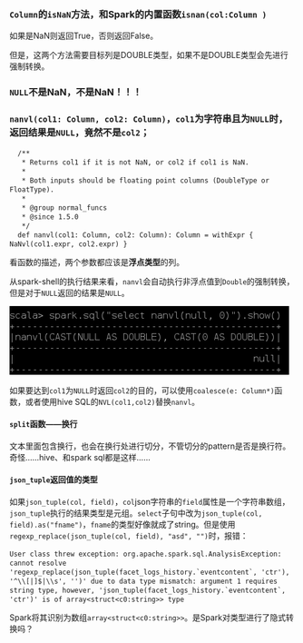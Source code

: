 ### `Column`的`isNaN`方法，和Spark的内置函数`isnan(col:Column )`

如果是NaN则返回True，否则返回False。

但是，这两个方法需要目标列是DOUBLE类型，如果不是DOUBLE类型会先进行强制转换。

### `NULL`不是NaN，不是NaN！！！

### `nanvl(col1: Column, col2: Column)`，`col1`为字符串且为`NULL`时，返回结果是`NULL`，竟然不是`col2`；

```
  /**
   * Returns col1 if it is not NaN, or col2 if col1 is NaN.
   *
   * Both inputs should be floating point columns (DoubleType or FloatType).
   *
   * @group normal_funcs
   * @since 1.5.0
   */
  def nanvl(col1: Column, col2: Column): Column = withExpr { NaNvl(col1.expr, col2.expr) }
```

看函数的描述，两个参数都应该是**浮点类型**的列。

从spark-shell的执行结果来看，`nanvl`会自动执行非浮点值到`Double`的强制转换，但是对于`NULL`返回的结果是`NULL`。

![](/assets/1589872388084.png)

如果要达到`col1`为`NULL`时返回`col2`的目的，可以使用`coalesce(e: Column*)`函数，或者使用hive SQL的`NVL(col1,col2)`替换`nanvl`。

#### `split`函数——换行

文本里面包含换行，也会在换行处进行切分，不管切分的pattern是否是换行符。奇怪……hive、和spark sql都是这样……

#### `json_tuple`返回值的类型

如果`json_tuple(col, field)`，`col`json字符串的`field`属性是一个字符串数组，`json_tuple`执行的结果类型是元组。`select`子句中改为`json_tuple(col, field).as("fname")`，`fname`的类型好像就成了string。但是使用`regexp_replace(json_tuple(col, field), "asd", "")`时，报错：

```
User class threw exception: org.apache.spark.sql.AnalysisException: cannot resolve 'regexp_replace(json_tuple(facet_logs_history.`eventcontent`, 'ctr'), '^\\[|]$|\\s', '')' due to data type mismatch: argument 1 requires string type, however, 'json_tuple(facet_logs_history.`eventcontent`, 'ctr')' is of array<struct<c0:string>> type
```

Spark将其识别为数组`array<struct<c0:string>>`。是Spark对类型进行了隐式转换吗？

